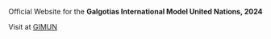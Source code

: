 Official Website for the **Galgotias International Model United Nations, 2024**

Visit at [GIMUN](https://gimun24.netlify.app/)